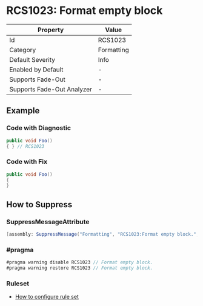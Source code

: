 # RCS1023: Format empty block

| Property                    | Value      |
| --------------------------- | ---------- |
| Id                          | RCS1023    |
| Category                    | Formatting |
| Default Severity            | Info       |
| Enabled by Default          | \-         |
| Supports Fade\-Out          | \-         |
| Supports Fade\-Out Analyzer | \-         |

## Example

### Code with Diagnostic

```csharp
public void Foo()
{ } // RCS1023
```

### Code with Fix

```csharp
public void Foo()
{
}
```

## How to Suppress

### SuppressMessageAttribute

```csharp
[assembly: SuppressMessage("Formatting", "RCS1023:Format empty block.", Justification = "<Pending>")]
```

### \#pragma

```csharp
#pragma warning disable RCS1023 // Format empty block.
#pragma warning restore RCS1023 // Format empty block.
```

### Ruleset

* [How to configure rule set](../HowToConfigureAnalyzers.md)
